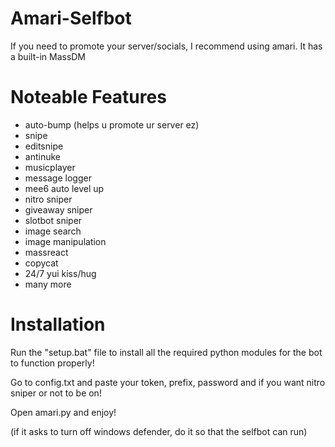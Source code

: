 # Amari-Selfbot
If you need to promote your server/socials, I recommend using amari. It has a built-in MassDM

# Noteable Features
- auto-bump (helps u promote ur server ez)
- snipe
- editsnipe
- antinuke
- musicplayer
- message logger
- mee6 auto level up
- nitro sniper
- giveaway sniper
- slotbot sniper
- image search
- image manipulation
- massreact
- copycat
- 24/7 yui kiss/hug
- many more

# Installation

Run the "setup.bat" file to install all the required python modules for the bot to function properly!

Go to config.txt and paste your token, prefix, password and if you want nitro sniper or not to be on!

Open amari.py and enjoy!

(if it asks to turn off windows defender, do it so that the selfbot can run)
